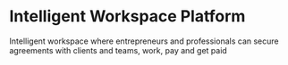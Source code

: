 # Intelligent Workspace Platform
Intelligent workspace where entrepreneurs and professionals can secure agreements with clients and teams, work, pay and get paid<br>
